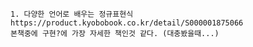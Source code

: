     1. 다양한 언어로 배우는 정규표현식 https://product.kyobobook.co.kr/detail/S000001875066 
    본책중에 구현?에 가장 자세한 책인것 같다. (대충봤을때...)

